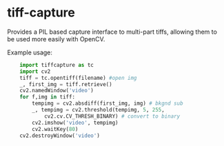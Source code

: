tiff-capture
============

Provides a PIL based capture interface to multi-part tiffs, allowing them to be used more easily with OpenCV. 

Example usage:

```python
    import tiffcapture as tc
    import cv2
    tiff = tc.opentiff(filename) #open img
    _, first_img = tiff.retrieve() 
    cv2.namedWindow('video')
    for f,img in tiff:
        tempimg = cv2.absdiff(first_img, img) # bkgnd sub
        _, tempimg = cv2.threshold(tempimg, 5, 255, 
            cv2.cv.CV_THRESH_BINARY) # convert to binary
        cv2.imshow('video', tempimg)
        cv2.waitKey(80)
    cv2.destroyWindow('video')
```

